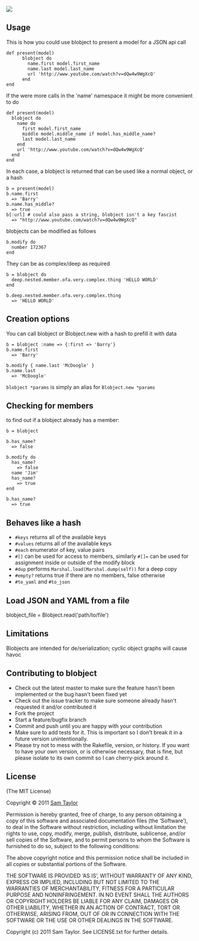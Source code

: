 ![](https://github.com/sjltaylor/blobject/raw/master/blobject.png)


## Usage

This is how you could use blobject to present a model for a JSON api call

    def present(model)
    	  blobject do
    	    name.first model.first_name
    	    name.last model.last_name
    	    url 'http://www.youtube.com/watch?v=dQw4w9WgXcQ'
    	  end
    end

If the were more calls in the 'name' namespace it might be more convenient to do

    def present(model)
      blobject do
        name do
          first model.first_name
          middle model.middle_name if model.has_middle_name?
          last model.last_name
        end
        url 'http://www.youtube.com/watch?v=dQw4w9WgXcQ'
      end
    end

In each case, a blobject is returned that can be used like a normal object, or a hash

    b = present(model)
    b.name.first
      => 'Barry'
    b.name.has_middle?
      => true
    b[:url] # could also pass a string, blobject isn't a key fascist
      => "http://www.youtube.com/watch?v=dQw4w9WgXcQ"

blobjects can be modified as follows

    b.modify do
      number 172367
    end

They can be as complex/deep as required

    b = blobject do
      deep.nested.member.ofa.very.complex.thing 'HELLO WORLD'
    end
    
    b.deep.nested.member.ofa.very.complex.thing
      => 'HELLO WORLD'
      


	
## Creation options

You can call blobject or Blobject.new with a hash to prefill it with data

    b = blobject :name => {:first => 'Barry'}
    b.name.first
      => 'Barry'
    
    b.modify { name.last 'McDoogle' }
    b.name.last
      => 'McDoogle'

`blobject *params` is simply an alias for `Blobject.new *params`

## Checking for members

to find out if a blobject already has a member:

    b = blobject
    
    b.has_name?
      => false
    
    b.modify do
      has_name?
        => false
      name 'Jim'
      has_name?
        => true
    end
    
    b.has_name?
      => true

## Behaves like a hash

* `#keys` returns all of the available keys
* `#values` returns all of the available keys
* `#each` enumerator of key, value pairs
* `#[]` can be used for access to members, similarly `#[]=` can be used for assignment inside or outside of the modify block
* `#dup` performs `Marshal.load(Marshal.dump(self))` for a deep copy
* `#empty?` returns true if there are no members, false otherwise
* `#to_yaml` and `#to_json`

## Load JSON and YAML from a file

  blobject_file = Blobject.read('path/to/file')

## Limitations

Blobjects are intended for de/serialization; cyclic object graphs will cause havoc


## Contributing to blobject
 
* Check out the latest master to make sure the feature hasn't been implemented or the bug hasn't been fixed yet
* Check out the issue tracker to make sure someone already hasn't requested it and/or contributed it
* Fork the project
* Start a feature/bugfix branch
* Commit and push until you are happy with your contribution
* Make sure to add tests for it. This is important so I don't break it in a future version unintentionally.
* Please try not to mess with the Rakefile, version, or history. If you want to have your own version, or is otherwise necessary, that is fine, but please isolate to its own commit so I can cherry-pick around it.

## License

(The MIT License)

Copyright © 2011 [Sam Taylor](http://sjltaylor.com/)

Permission is hereby granted, free of charge, to any person obtaining a copy of this software and associated documentation files (the ‘Software’), to deal in the Software without restriction, including without limitation the rights to use, copy, modify, merge, publish, distribute, sublicense, and/or sell copies of the Software, and to permit persons to whom the Software is furnished to do so, subject to the following conditions:

The above copyright notice and this permission notice shall be included in all copies or substantial portions of the Software.

THE SOFTWARE IS PROVIDED ‘AS IS’, WITHOUT WARRANTY OF ANY KIND, EXPRESS OR IMPLIED, INCLUDING BUT NOT LIMITED TO THE WARRANTIES OF MERCHANTABILITY, FITNESS FOR A PARTICULAR PURPOSE AND NONINFRINGEMENT. IN NO EVENT SHALL THE AUTHORS OR COPYRIGHT HOLDERS BE LIABLE FOR ANY CLAIM, DAMAGES OR OTHER LIABILITY, WHETHER IN AN ACTION OF CONTRACT, TORT OR OTHERWISE, ARISING FROM, OUT OF OR IN CONNECTION WITH THE SOFTWARE OR THE USE OR OTHER DEALINGS IN THE SOFTWARE.

Copyright (c) 2011 Sam Taylor. See LICENSE.txt for
further details.

